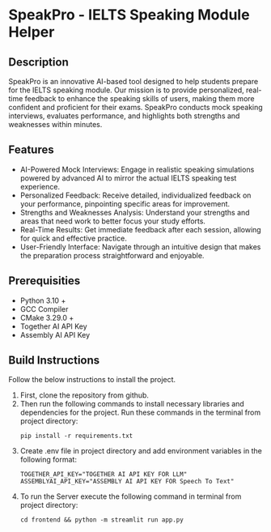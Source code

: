 # SpeakPro - IELTS Speaking Module Helper


## Description

SpeakPro is an innovative AI-based tool designed to help students prepare for the IELTS speaking module. Our mission is to provide personalized, real-time feedback to enhance the speaking skills of users, making them more confident and proficient for their exams. SpeakPro conducts mock speaking interviews, evaluates performance, and highlights both strengths and weaknesses within minutes.

## Features

- AI-Powered Mock Interviews: Engage in realistic speaking simulations powered by advanced AI to mirror the actual IELTS speaking test experience.
- Personalized Feedback: Receive detailed, individualized feedback on your performance, pinpointing specific areas for improvement.
- Strengths and Weaknesses Analysis: Understand your strengths and areas that need work to better focus your study efforts.
- Real-Time Results: Get immediate feedback after each session, allowing for quick and effective practice.
- User-Friendly Interface: Navigate through an intuitive design that makes the preparation process straightforward and enjoyable.


## Prerequisities

- Python 3.10 +
- GCC Compiler
- CMake 3.29.0 +
- Together AI API Key
- Assembly AI API Key

## Build Instructions

Follow the below instructions to install the project.

1. First, clone the repository from github.
2. Then run the following commands to install necessary libraries and dependencies for the project. Run these commands in the terminal from project directory:
   ```
   pip install -r requirements.txt
   ```
3. Create .env file in project directory and add environment variables in the following format:
    ```
   TOGETHER_API_KEY="TOGETHER AI API KEY FOR LLM"
   ASSEMBLYAI_API_KEY="ASSEMBLY AI API KEY FOR Speech To Text"
   ```
4. To run the Server execute the following command in terminal from project directory:
    ```
   cd frontend && python -m streamlit run app.py
   ```
